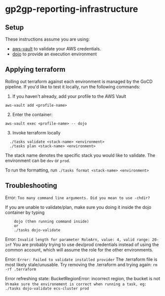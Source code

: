 # gp2gp-reporting-infrastructure

## Setup

These instructions assume you are using:

- [aws-vault](https://github.com/99designs/aws-vault) to validate your AWS credentials.
- [dojo](https://github.com/kudulab/dojo) to provide an execution environment

## Applying terraform

Rolling out terraform against each environment is managed by the GoCD pipeline. If you'd like to test it locally, run the following commands:

1. If you haven't already, add your profile to the AWS Vault

`aws-vault add <profile-name>`

2. Enter the container:

`aws-vault exec <profile-name> -- dojo`


3. Invoke terraform locally

```
  ./tasks validate <stack-name> <environment>
  ./tasks plan <stack-name> <environment>
```

The stack name denotes the specific stack you would like to validate.
The environment can be `dev` or `prod`.

To run the formatting, run `./tasks format <stack-name> <environment>`

## Troubleshooting
Error: `Too many command line arguments. Did you mean to use -chdir?`

If you are unable to validate/plan, make sure you doing it inside the dojo container by typing 
```
    dojo (then running command inside)
    or
    ./tasks dojo-validate

```

Error: `Invalid length for parameter RoleArn, value: 4, valid range: 20-inf`
You are probably trying to use dev/prod credentials instead of using the common account, which will assume
the role for the other environments. 

Error: `Error: Failed to validate installed provider`
The .terraform file is most likely stale/unusable. Try removing the .terraform and trying again:
`rm -rf .terraform`

Error refreshing state: BucketRegionError: incorrect region, the bucket is not in
`make sure the environement is correct when running a task, eg: ./tasks dojo-validate ecs-cluster prod`